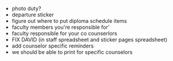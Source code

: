 * photo duty?
* departure sticker
* figure out where to put diploma schedule items
* faculty members you're responsible for'
* faculty responsible for your co counserlors
* FIX DAVID (in staff spreadsheet and sticker pages spreadsheet)
* add counselor specific reminders
* we should be able to print for specific counselors
